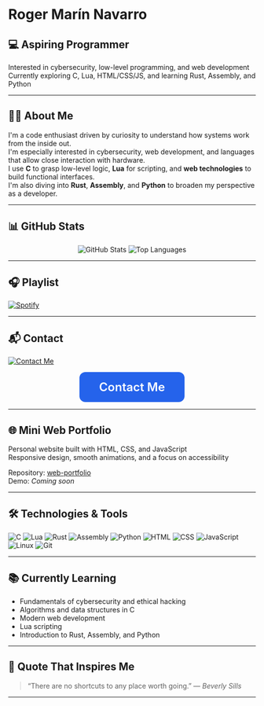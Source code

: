 # Roger Marín Navarro

## 💻 **Aspiring Programmer**  
 Interested in cybersecurity, low-level programming, and web development  
 Currently exploring C, Lua, HTML/CSS/JS, and learning Rust, Assembly, and Python

---

## 👨‍💻 About Me

I'm a code enthusiast driven by curiosity to understand how systems work from the inside out.  
I'm especially interested in cybersecurity, web development, and languages that allow close interaction with hardware.  
I use **C** to grasp low-level logic, **Lua** for scripting, and **web technologies** to build functional interfaces.  
I'm also diving into **Rust**, **Assembly**, and **Python** to broaden my perspective as a developer.

---

## 📊 GitHub Stats

<div align="center">
  <img src="https://github-readme-stats.vercel.app/api?username=Itzskade&show_icons=true&theme=tokyonight" alt="GitHub Stats" />
  <img src="https://github-readme-stats.vercel.app/api/top-langs/?username=Itzskade&layout=compact&theme=tokyonight" alt="Top Languages" />
</div>

---

## 🎧 Playlist

[![Spotify](https://novatorem.vercel.app/api/spotify)](https://open.spotify.com/playlist/0qNOq16dkRt6mAKFEW1Gkf?si=f58d770d35d248c9)

---

## 📬 Contact

[![Contact Me](https://imgur.com/a/contact-me-u75I1re)](https://itzskade.vercel.app)


<div align="center">
  <a 
    href="https://itzskade.vercel.app" 
    target="_blank" 
    rel="noopener noreferrer"
    style="
      display: inline-block;
      background-color: #2563eb;
      color: white;
      padding: 16px 40px;
      font-size: 1.5rem;
      font-weight: 600;
      border-radius: 12px;
      text-decoration: none;
      cursor: pointer;
      transition: background-color 0.3s ease;
    "
  >
    Contact Me
  </a>
</div>


---

## 🌐 Mini Web Portfolio

Personal website built with HTML, CSS, and JavaScript  
Responsive design, smooth animations, and a focus on accessibility

Repository: [web-portfolio](https://github.com/Itzskade/web-portfolio)  
Demo: *Coming soon*

---

## 🛠️ Technologies & Tools

![C](https://img.shields.io/badge/C-00599C?style=for-the-badge&logo=c&logoColor=white)
![Lua](https://img.shields.io/badge/Lua-2C2D72?style=for-the-badge&logo=lua&logoColor=white)
![Rust](https://img.shields.io/badge/Rust-000000?style=for-the-badge&logo=rust&logoColor=white)
![Assembly](https://img.shields.io/badge/Assembly-525252?style=for-the-badge&logo=gnusocial&logoColor=white)
![Python](https://img.shields.io/badge/Python-3776AB?style=for-the-badge&logo=python&logoColor=white)
![HTML](https://img.shields.io/badge/HTML5-E34F26?style=for-the-badge&logo=html5&logoColor=white)
![CSS](https://img.shields.io/badge/CSS3-1572B6?style=for-the-badge&logo=css3&logoColor=white)
![JavaScript](https://img.shields.io/badge/JavaScript-F7DF1E?style=for-the-badge&logo=javascript&logoColor=black)
![Linux](https://img.shields.io/badge/Linux-FCC624?style=for-the-badge&logo=linux&logoColor=black)
![Git](https://img.shields.io/badge/Git-F05032?style=for-the-badge&logo=git&logoColor=white)

---

## 📚 Currently Learning

- Fundamentals of cybersecurity and ethical hacking  
- Algorithms and data structures in C  
- Modern web development  
- Lua scripting  
- Introduction to Rust, Assembly, and Python

---

## 💬 Quote That Inspires Me

> “There are no shortcuts to any place worth going.” — *Beverly Sills*

---
